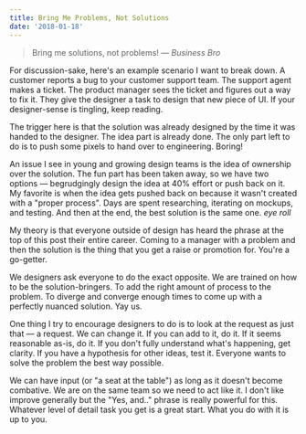 ```yaml
---
title: Bring Me Problems, Not Solutions
date: '2018-01-18'
---
```


> Bring me solutions, not problems! <cite>&mdash; Business Bro</cite>

For discussion-sake, here's an example scenario I want to break down. A customer reports a bug to your customer support team. The support agent makes a ticket. The product manager sees the ticket and figures out a way to fix it. They give the designer a task to design that new piece of UI. If your designer-sense is tingling, keep reading.

The trigger here is that the solution was already designed by the time it was handed to the designer. The idea part is already done. The only part left to do is to push some pixels to hand over to engineering. Boring!

An issue I see in young and growing design teams is the idea of ownership over the solution. The fun part has been taken away, so we have two options &mdash; begrudgingly design the idea at 40% effort or push back on it. My favorite is when the idea gets pushed back on because it wasn't created with a "proper process". Days are spent researching, iterating on mockups, and testing. And then at the end, the best solution is the same one. *eye roll*

My theory is that everyone outside of design has heard the phrase at the top of this post their entire career. Coming to a manager with a problem and then the solution is the thing that you get a raise or promotion for. You're a go-getter.

We designers ask everyone to do the exact opposite. We are trained on how to be the solution-bringers. To add the right amount of process to the problem. To diverge and converge enough times to come up with a perfectly nuanced solution. Yay us.

One thing I try to encourage designers to do is to look at the request as just that &mdash; a request. We can change it. If you can add to it, do it. If it seems reasonable as-is, do it. If you don't fully understand what's happening, get clarity. If you have a hypothesis for other ideas, test it. Everyone wants to solve the problem the best way possible.

We can have input (or "a seat at the table") as long as it doesn't become combative. We are on the same team so we need to act like it. I don't like improve generally but the "Yes, and.." phrase is really powerful for this. Whatever level of detail task you get is a great start. What you do with it is up to you.
